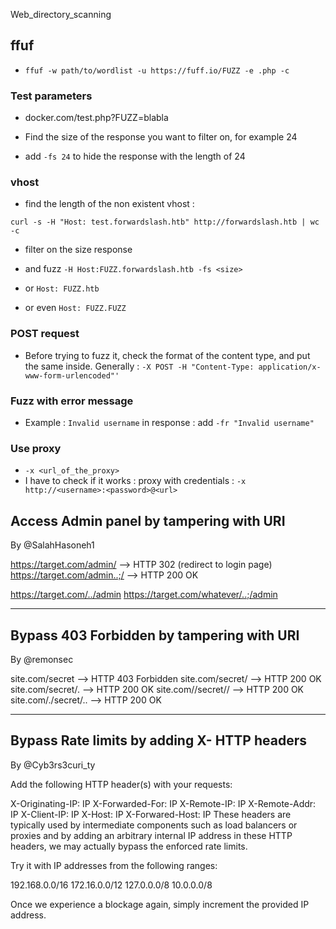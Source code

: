 Web_directory_scanning

## ffuf

- ```ffuf -w path/to/wordlist -u https://fuff.io/FUZZ -e .php -c```

### Test parameters

- docker.com/test.php?FUZZ=blabla
- Find the size of the response you want to filter on, for example 24

- add ```-fs 24``` to hide the response with the length of 24

### vhost

- find the length of the non existent vhost :

```curl -s -H "Host: test.forwardslash.htb" http://forwardslash.htb | wc -c``` 

- filter on the size response

- and fuzz ```-H Host:FUZZ.forwardslash.htb -fs <size>```
- or ```Host: FUZZ.htb```
- or even ```Host: FUZZ.FUZZ``` 

### POST request

- Before trying to fuzz it, check the format of the content type, and put the same inside. Generally : ```-X POST -H "Content-Type: application/x-www-form-urlencoded"'```

### Fuzz with error message 

- Example : `Invalid username` in response : add `-fr "Invalid username"`

### Use proxy

- `-x <url_of_the_proxy>`
- I have to check if it works : proxy with credentials : `-x http://<username>:<password>@<url>`


## Access Admin panel by tampering with URI
By @SalahHasoneh1


https://target.com/admin/ –> HTTP 302 (redirect to login page)
https://target.com/admin..;/ –> HTTP 200 OK


https://target.com/../admin
https://target.com/whatever/..;/admin

---

## Bypass 403 Forbidden by tampering with URI

By @remonsec


site.com/secret –> HTTP 403 Forbidden
site.com/secret/ –> HTTP 200 OK
site.com/secret/. –> HTTP 200 OK
site.com//secret// –> HTTP 200 OK
site.com/./secret/.. –> HTTP 200 OK

---

## Bypass Rate limits by adding X- HTTP headers
By @Cyb3rs3curi_ty


Add the following HTTP header(s) with your requests:

X-Originating-IP: IP
X-Forwarded-For: IP
X-Remote-IP: IP
X-Remote-Addr: IP
X-Client-IP: IP
X-Host: IP
X-Forwared-Host: IP
These headers are typically used by intermediate components such as load balancers or proxies and by adding an arbitrary internal IP address in these HTTP headers, we may actually bypass the enforced rate limits.

Try it with IP addresses from the following ranges:

192.168.0.0/16
172.16.0.0/12
127.0.0.0/8
10.0.0.0/8

Once we experience a blockage again, simply increment the provided IP address.
